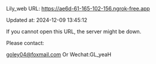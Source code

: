 Lily_web URL: https://ae6d-61-165-102-156.ngrok-free.app

Updated at: 2024-12-09 13:45:12

If you cannot open this URL, the server might be down.

Please contact: 

goley04@foxmail.com Or Wechat:GL_yeaH